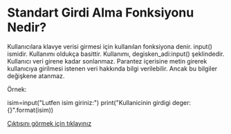 # Standart Girdi Alma Fonksiyonu Nedir?
Kullanıcılara klavye verisi girmesi için kullanılan fonksiyona denir. input() ismidir. Kullanımı oldukça basittir. Kullanımı, degisken_adi:input() şeklindedir. Kullanıcı veri girene kadar sonlanmaz. Parantez içerisine metin girerek kullanıcıya girilmesi istenen veri hakkında bilgi verilebilir. Ancak bu bilgiler değişkene atanmaz.

Örnek:

isim=input("Lutfen isim giriniz:")
print("Kullanicinin girdigi deger:{}".format(isim))

<a href="https://github.com/ebrarrkaya/BUGUNUN-KONUSU/blob/7761a60b9fa0f318abfe0a1b4d2e5413fde1451a/bbb.png">Çıktısını görmek için tıklayınız</a>
